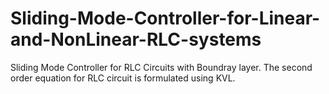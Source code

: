# Sliding-Mode-Controller-for-Linear-and-NonLinear-RLC-systems
Sliding Mode Controller for RLC Circuits with Boundray layer. The second order equation for RLC circuit is formulated using KVL.

